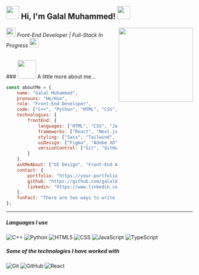 <h2><img src="https://media0.giphy.com/media/v1.Y2lkPTc5MGI3NjExbnlhNzduYnRoaW9wcHFhb241czR4YzB2am1hdjYyMWI5Z2F5bmE2ciZlcD12MV9pbnRlcm5hbF9naWZfYnlfaWQmY3Q9cw/h5KgB55F5smYFb6FvV/giphy.gif" width="35"> Hi, I'm Galal Muhammed! <img src="https://media0.giphy.com/media/v1.Y2lkPTc5MGI3NjExbnlhNzduYnRoaW9wcHFhb241czR4YzB2am1hdjYyMWI5Z2F5bmE2ciZlcD12MV9pbnRlcm5hbF9naWZfYnlfaWQmY3Q9cw/h5KgB55F5smYFb6FvV/giphy.gif" width="35"></h2>
<img align='right' src="https://media.giphy.com/media/M9gbBd9nbDrOTu1Mqx/giphy.gif" width="200">
<p><em><img width="25" src="https://media.giphy.com/media/lJjtBMyRnTQuqQ2bAs/giphy.gif?cid=ecf05e47xijfiy0xv66865sixi5x2lcef0ssc88v956hpj9y&ep=v1_stickers_related&rid=giphy.gif&ct=ts"> Front-End Developer | Full-Stack In Progress <img width="25" src="https://media.giphy.com/media/Mcuj4NiBNWf5r8oasj/giphy.gif?cid=ecf05e47xijfiy0xv66865sixi5x2lcef0ssc88v956hpj9y&ep=v1_stickers_related&rid=giphy.gif&ct=ts"></em>
</em></p>
<br>
### <img src="https://media.giphy.com/media/VgCDAzcKvsR6OM0uWg/giphy.gif" width="50"> A little more about me...  

```javascript
const aboutMe = {
    name: "Galal Muhammed",
    pronouns: "He/Him",
    role: "Front-End Developer",
    code: ["C++", "Python", "HTML", "CSS", "JavaScript", "TypeScript"],
    technologies: {
        frontEnd: {
            languages: ["HTML", "CSS", "JavaScript", "TypeScript"],
            frameworks: ["React", "Next.js", "Redux Toolkit"],
            styling: ["Sass", "Tailwind", "Less"],
            uiDesign: ["Figma", "Adobe XD", "Photoshop", "Illustrator"],
            versionControl: ["Git", "GitHub"]
        }
    },
    askMeAbout: ["UI Design", "Front-End Architecture", "State Management"],
    contact: {
        portfolio: "https://your-portfolio.com",
        github: "https://github.com/galalmuhammed)",
        linkedin: "https://www.linkedin.com/in/galal-muhammed-413584245/"
    },
    funFact: "There are two ways to write error-free programs; only the third one works."
};
```
---
##### Languages I use

![C++](https://img.shields.io/badge/-C++-000000?style=flat&logo=c%2B%2B)
![Python](https://img.shields.io/badge/-Python-000000?style=flat&logo=python)
![HTML5](https://img.shields.io/badge/-HTML5-000000?style=flat&logo=html5)
![CSS](https://img.shields.io/badge/-CSS-000000?style=flat&logo=css3)
![JavaScript](https://img.shields.io/badge/-JavaScript-000000?style=flat&logo=javascript)
![TypeScript](https://img.shields.io/badge/-TypeScript-000000?style=flat&logo=typescript)

##### Some of the technologies I have worked with

![Git](https://img.shields.io/badge/-Git-222222?style=flat&logo=git&logoColor=F05032)
![GitHub](https://img.shields.io/badge/-GitHub-222222?style=flat&logo=github&logoColor=181717)
![React](https://img.shields.io/badge/-React-222222?style=flat&logo=React&logoColor=61DAFB)

